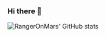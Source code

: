### Hi there 👋


![RangerOnMars' GitHub stats](https://github-readme-stats.vercel.app/api?username=RangerOnMars&include_all_commits=true&show_icons=true&count_private=true&hide_rank=true)
<!--
**RangerOnMars/RangerOnMars** is a ✨ _special_ ✨ repository because its `README.md` (this file) appears on your GitHub profile.

Here are some ideas to get you started:

- 🔭 I’m currently working on ...
- 🌱 I’m currently learning ...
- 👯 I’m looking to collaborate on ...
- 🤔 I’m looking for help with ...
- 💬 Ask me about ...
- 📫 How to reach me: ...
- 😄 Pronouns: ...
- ⚡ Fun fact: ...
-->
